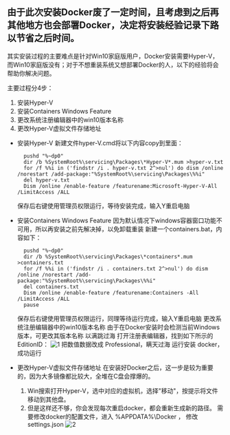 ## 由于此次安装Docker废了一定时间，且考虑到之后再其他地方也会部署Docker，决定将安装经验记录下路以节省之后时间。
    
其实安装过程的主要难点是针对Win10家庭版用户，Docker安装需要Hyper-V，而Win10家庭版没有；对于不想重装系统又想部署Docker的人，以下的经验将会帮助你解决问题。
  
主要过程分4步：
1. 安装Hyper-V
2. 安装Containers Windows Feature
3. 更改系统注册编辑器中的win10版本名称
4. 更改Hyper-V虚拟文件存储地址
    
- 安装Hyper-V
    新建文件hyper-V.cmd将以下内容copy到里面：
    
    ```
      pushd "%~dp0"
      dir /b %SystemRoot%\servicing\Packages\*Hyper-V*.mum >hyper-v.txt
      for /f %%i in ('findstr /i . hyper-v.txt 2^>nul') do dism /online /norestart /add-package:"%SystemRoot%\servicing\Packages\%%i"
      del hyper-v.txt
      Dism /online /enable-feature /featurename:Microsoft-Hyper-V-All /LimitAccess /ALL
    ```
    
    保存后右键使用管理员权限运行，等待安装完成，输入Y重启电脑
    
- 安装Containers Windows Feature
    因为默认情况下windows容器窗口功能不可用，所以再安装之前先解决掉，以免卸载重装
    新建一个containers.bat，内容如下：
    
    ```
      pushd "%~dp0"
      dir /b %SystemRoot%\servicing\Packages\*containers*.mum >containers.txt
      for /f %%i in ('findstr /i . containers.txt 2^>nul') do dism /online /norestart /add-package:"%SystemRoot%\servicing\Packages\%%i"
      del containers.txt
      Dism /online /enable-feature /featurename:Containers -All /LimitAccess /ALL
      pause
    ```
    
    保存后右键使用管理员权限运行，同理等待运行完成，输入Y重启电脑
    更改系统注册编辑器中的win10版本名称
    由于在Docker安装时会检测当前Windows版本，可更改其版本名称 以满跳过海
    打开注册表编辑器，找到如下所示的 EditionID：
    ![1](https://img-blog.csdnimg.cn/20190330220903603.png?x-oss-process=image/watermark,type_ZmFuZ3poZW5naGVpdGk,shadow_10,text_aHR0cHM6Ly9ibG9nLmNzZG4ubmV0L2l0bmVyZA==,size_16,color_FFFFFF,t_70)
    把数值数据改成 Professional，瞒天过海
    运行安装 docker，成功运行
- 更改Hyper-V虚拟文件存储地址
    在安装好Docker之后，这一步是较为重要的，因为大多镜像都比较大，全堆在C盘会撑爆的。
    1. Win搜索打开Hyper-V，选中对应的虚拟机，选择"移动"，按提示将文件移动到其他盘。
    2. 但是这样还不够，你会发现每次重启docker，都会重新生成新的路径。 需要修改docker的配置文件，进入 %APPDATA%\Docker ， 修改 settings.json
    ![2](https://img2020.cnblogs.com/blog/1000786/202005/1000786-20200520155417164-1395397912.png)
  
